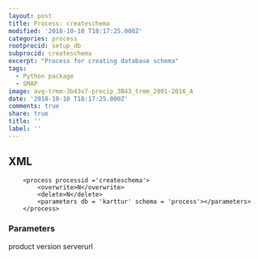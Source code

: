 ```yaml
---
layout: post
title: Process: createschema
modified: '2018-10-10 T18:17:25.000Z'
categories: process
rootprocid: setup_db
subprocid: createschema
excerpt: "Process for creating database schema"
tags:
  - Python package
  - SMAP
image: avg-trmm-3b43v7-precip_3B43_trmm_2001-2016_A
date: '2018-10-10 T18:17:25.000Z'
comments: true
share: true
title: ''
label: ''
---
```


## XML
```
	<process processid ='createschema'>
		<overwrite>N</overwrite>
		<delete>N</delete>
		<parameters db = 'karttur' schema = 'process'></parameters>
	</process>
```

### Parameters

product
version
serverurl
